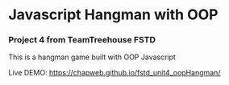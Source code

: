 # Javascript Hangman with OOP
### Project 4 from TeamTreehouse FSTD

This is a hangman game built with OOP Javascript

Live DEMO: https://chapweb.github.io/fstd_unit4_oopHangman/
